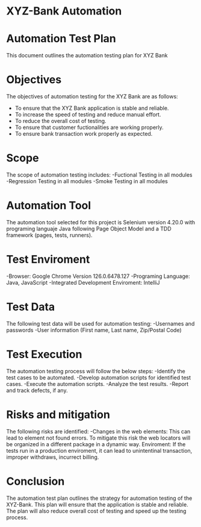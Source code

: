 # XYZ-Bank Automation
# Automation Test Plan
This document outlines the automation testing plan for XYZ Bank

# Objectives
The objectives of automation testing for the XYZ Bank are as follows:
- To ensure that the XYZ Bank application is stable and reliable.
- To increase the speed of testing and reduce manual effort.
- To reduce the overall cost of testing.
- To ensure that customer fuctionalities are working properly.
- To ensure bank transaction work properly as expected.

# Scope
The scope of automation testing includes:
-Fuctional Testing in all modules
-Regression Testing in all modules
-Smoke Testing in all modules

# Automation Tool
The automation tool selected for this project is Selenium version 4.20.0 with programing languaje Java following Page Object Model 
and a TDD framework (pages, tests, runners).

# Test Enviroment
-Browser: Google Chrome Version 126.0.6478.127
-Programing Language: Java, JavaScript
-Integrated Development Enviroment: IntelliJ

# Test Data
The following test data will be used for automation testing:
-Usernames and passwords
-User information (First name, Last name, Zip/Postal Code)

# Test Execution
The automation testing process will follow the below steps:
-Identify the test cases to be automated.
-Develop automation scripts for identified test cases.
-Execute the automation scripts.
-Analyze the test results.
-Report and track defects, if any.

# Risks and mitigation
The following risks are identified:
-Changes in the web elements: This can lead to element not found errors. To mitigate this risk the web locators
will be organized in a different package in a dynamic way. 
Enviroment: If the tests run in a production enviroment, it can lead to unintentinal transaction, improper withdraws, incurrect billing. 

# Conclusion 
The automation test plan outlines the strategy for automation testing of the XYZ-Bank. This plan will ensure that the application 
is stable and reliable. The plan will also reduce overall cost of testing and speed up the testing process. 
